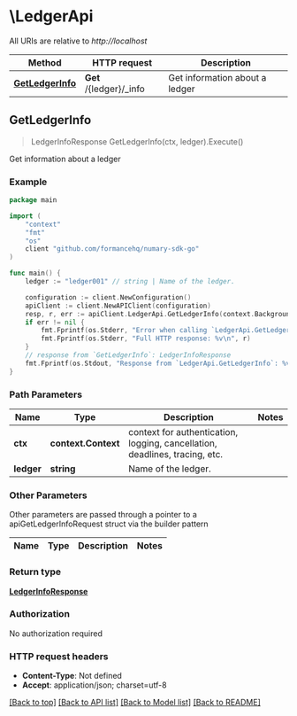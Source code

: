# \LedgerApi

All URIs are relative to *http://localhost*

Method | HTTP request | Description
------------- | ------------- | -------------
[**GetLedgerInfo**](LedgerApi.md#GetLedgerInfo) | **Get** /{ledger}/_info | Get information about a ledger



## GetLedgerInfo

> LedgerInfoResponse GetLedgerInfo(ctx, ledger).Execute()

Get information about a ledger

### Example

```go
package main

import (
    "context"
    "fmt"
    "os"
    client "github.com/formancehq/numary-sdk-go"
)

func main() {
    ledger := "ledger001" // string | Name of the ledger.

    configuration := client.NewConfiguration()
    apiClient := client.NewAPIClient(configuration)
    resp, r, err := apiClient.LedgerApi.GetLedgerInfo(context.Background(), ledger).Execute()
    if err != nil {
        fmt.Fprintf(os.Stderr, "Error when calling `LedgerApi.GetLedgerInfo``: %v\n", err)
        fmt.Fprintf(os.Stderr, "Full HTTP response: %v\n", r)
    }
    // response from `GetLedgerInfo`: LedgerInfoResponse
    fmt.Fprintf(os.Stdout, "Response from `LedgerApi.GetLedgerInfo`: %v\n", resp)
}
```

### Path Parameters


Name | Type | Description  | Notes
------------- | ------------- | ------------- | -------------
**ctx** | **context.Context** | context for authentication, logging, cancellation, deadlines, tracing, etc.
**ledger** | **string** | Name of the ledger. | 

### Other Parameters

Other parameters are passed through a pointer to a apiGetLedgerInfoRequest struct via the builder pattern


Name | Type | Description  | Notes
------------- | ------------- | ------------- | -------------


### Return type

[**LedgerInfoResponse**](LedgerInfoResponse.md)

### Authorization

No authorization required

### HTTP request headers

- **Content-Type**: Not defined
- **Accept**: application/json; charset=utf-8

[[Back to top]](#) [[Back to API list]](../README.md#documentation-for-api-endpoints)
[[Back to Model list]](../README.md#documentation-for-models)
[[Back to README]](../README.md)

